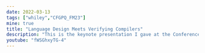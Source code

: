 ```yaml
---
date: 2022-03-13
tags: ["whiley","CFGPQ_FM23"]
mine: true
title: "Language Design Meets Verifying Compilers"
description: "This is the keynote presentation I gave at the Conference on Generative Programming: Concepts & Experiences (GPCE'22).  See also my paper of the same name."
youtube: "fWSGhxyTG-4"
---
```

